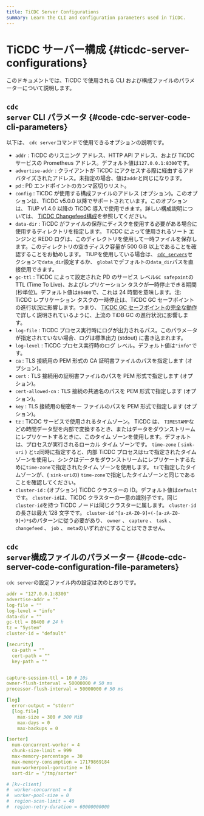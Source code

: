 ```yaml
---
title: TiCDC Server Configurations
summary: Learn the CLI and configuration parameters used in TiCDC.
---
```


# TiCDC サーバー構成 {#ticdc-server-configurations}

このドキュメントでは、TiCDC で使用される CLI および構成ファイルのパラメーターについて説明します。

## <code>cdc server</code> CLI パラメータ {#code-cdc-server-code-cli-parameters}

以下は、 `cdc server`コマンドで使用できるオプションの説明です。

-   `addr` : TiCDC のリスニング アドレス、HTTP API アドレス、および TiCDC サービスの Prometheus アドレス。デフォルト値は`127.0.0.1:8300`です。
-   `advertise-addr` : クライアントが TiCDC にアクセスする際に経由するアドバタイズされたアドレス。未指定の場合、値は`addr`と同じになります。
-   `pd` : PD エンドポイントのカンマ区切りリスト。
-   `config` : TiCDC が使用する構成ファイルのアドレス (オプション)。このオプションは、TiCDC v5.0.0 以降でサポートされています。このオプションは、 TiUP v1.4.0 以降の TiCDC 導入で使用できます。詳しい構成説明については、 [TiCDC Changefeed構成](/ticdc/ticdc-changefeed-config.md)を参照してください。
-   `data-dir` : TiCDC がファイルの保存にディスクを使用する必要がある場合に使用するディレクトリを指定します。 TiCDC によって使用されるソート エンジンと REDO ログは、このディレクトリを使用して一時ファイルを保存します。このディレクトリの空きディスク容量が 500 GiB 以上であることを確認することをお勧めします。 TiUPを使用している場合は、 [`cdc_servers`](/tiup/tiup-cluster-topology-reference.md#cdc_servers)セクションで`data_dir`設定するか、 `global`でデフォルトの`data_dir`パスを直接使用できます。
-   `gc-ttl` : TiCDC によって設定された PD のサービス レベル`GC safepoint`の TTL (Time To Live)、およびレプリケーション タスクが一時停止できる期間 (秒単位)。デフォルト値は`86400`で、これは 24 時間を意味します。注: TiCDC レプリケーション タスクの一時停止は、TiCDC GC セーフポイントの進行状況に影響します。つまり、 [TiCDC GC セーフポイントの完全な動作](/ticdc/ticdc-faq.md#what-is-the-complete-behavior-of-ticdc-garbage-collection-gc-safepoint)で詳しく説明されているように、上流の TiDB GC の進行状況に影響します。
-   `log-file` : TiCDC プロセス実行時にログが出力されるパス。このパラメータが指定されていない場合、ログは標準出力 (stdout) に書き込まれます。
-   `log-level` : TiCDC プロセス実行時のログ レベル。デフォルト値は`"info"`です。
-   `ca` : TLS 接続用の PEM 形式の CA 証明書ファイルのパスを指定します (オプション)。
-   `cert` : TLS 接続用の証明書ファイルのパスを PEM 形式で指定します (オプション)。
-   `cert-allowed-cn` : TLS 接続の共通名のパスを PEM 形式で指定します (オプション)。
-   `key` : TLS 接続用の秘密キー ファイルのパスを PEM 形式で指定します (オプション)。
-   `tz` : TiCDC サービスで使用されるタイムゾーン。 TiCDC は、 `TIMESTAMP`などの時間データ型を内部で変換するとき、またはデータをダウンストリームにレプリケートするときに、このタイム ゾーンを使用します。デフォルトは、プロセスが実行されるローカル タイム ゾーンです。 `time-zone` ( `sink-uri` ) と`tz`同時に指定すると、内部 TiCDC プロセスは`tz`で指定されたタイム ゾーンを使用し、シンクはデータをダウンストリームにレプリケートするために`time-zone`で指定されたタイム ゾーンを使用します。 `tz`で指定したタイムゾーンが、( `sink-uri`の) `time-zone`で指定したタイムゾーンと同じであることを確認してください。
-   `cluster-id` : (オプション) TiCDC クラスターの ID。デフォルト値は`default`です。 `cluster-id`は、TiCDC クラスターの一意の識別子です。同じ`cluster-id`を持つ TiCDC ノードは同じクラスターに属します。 `cluster-id`の長さは最大 128 文字です。 `cluster-id` `^[a-zA-Z0-9]+(-[a-zA-Z0-9]+)*$`のパターンに従う必要があり、 `owner` 、 `capture` 、 `task` 、 `changefeed` 、 `job` 、 `meta`のいずれかにすることはできません。

## <code>cdc server</code>構成ファイルのパラメーター {#code-cdc-server-code-configuration-file-parameters}

`cdc server`の設定ファイル内の設定は次のとおりです。

```yaml
addr = "127.0.0.1:8300"
advertise-addr = ""
log-file = ""
log-level = "info"
data-dir = ""
gc-ttl = 86400 # 24 h
tz = "System"
cluster-id = "default"

[security]
  ca-path = ""
  cert-path = ""
  key-path = ""


capture-session-ttl = 10 # 10s
owner-flush-interval = 50000000 # 50 ms
processor-flush-interval = 50000000 # 50 ms

[log]
  error-output = "stderr"
  [log.file]
    max-size = 300 # 300 MiB
    max-days = 0
    max-backups = 0

[sorter]
  num-concurrent-worker = 4
  chunk-size-limit = 999
  max-memory-percentage = 30
  max-memory-consumption = 17179869184
  num-workerpool-goroutine = 16
  sort-dir = "/tmp/sorter"

# [kv-client]
#  worker-concurrent = 8
#  worker-pool-size = 0
#  region-scan-limit = 40
#  region-retry-duration = 60000000000
```
